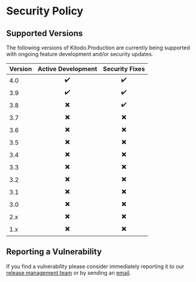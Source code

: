 # Security Policy

## Supported Versions

The following versions of Kitodo.Production are currently being supported with ongoing feature development and/or security updates.

| Version | Active Development       |      Security Fixes      |
|-----| :----------------------: |:------------------------:|
| 4.0 | :heavy_check_mark:       |    :heavy_check_mark:    |
| 3.9 | :heavy_check_mark:       |    :heavy_check_mark:    |
| 3.8 | :heavy_multiplication_x: |    :heavy_check_mark:    |
| 3.7 | :heavy_multiplication_x: | :heavy_multiplication_x: |
| 3.6 | :heavy_multiplication_x: | :heavy_multiplication_x: |
| 3.5 | :heavy_multiplication_x: | :heavy_multiplication_x: |
| 3.4 | :heavy_multiplication_x: | :heavy_multiplication_x: |
| 3.3 | :heavy_multiplication_x: | :heavy_multiplication_x: |
| 3.2 | :heavy_multiplication_x: | :heavy_multiplication_x: |
| 3.1 | :heavy_multiplication_x: | :heavy_multiplication_x: |
| 3.0 | :heavy_multiplication_x: | :heavy_multiplication_x: |
| 2.x | :heavy_multiplication_x: | :heavy_multiplication_x: |
| 1.x | :heavy_multiplication_x: | :heavy_multiplication_x: |

## Reporting a Vulnerability

If you find a vulnerability please consider immediately reporting it to our [release management team](https://github.com/orgs/kitodo/teams/kitodo-production-maintainers) or by sending an [email](mailto:security@kitodo.org).
